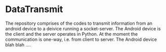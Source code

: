 # DataTransmit

The repository comprises of the codes to transmit information from an android device to a deivice running a socket-server. The Android device is the client and the server operates in Python. At the moment the communication is one-way, i.e. from client to server. The Android device blah blah ....
